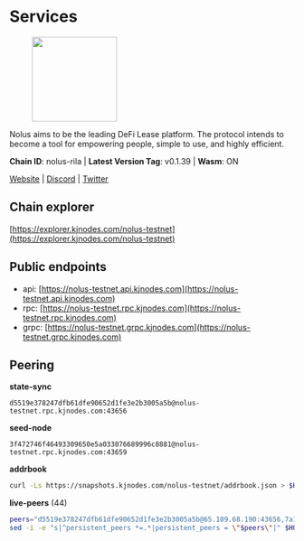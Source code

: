 # Services

<figure><img src="https://raw.githubusercontent.com/kj89/testnet_manuals/main/pingpub/logos/nolus.png" width="150" alt=""><figcaption></figcaption></figure>

Nolus aims to be the leading DeFi Lease platform. The protocol  intends to become a tool for empowering people, simple to use, and highly efficient.

**Chain ID**: nolus-rila | **Latest Version Tag**: v0.1.39 | **Wasm**: ON

[Website](https://www.nolus.io) | [Discord](https://discord.gg/nolus-protocol) | [Twitter](https://twitter.com/NolusProtocol)




## Chain explorer
[https://explorer.kjnodes.com/nolus-testnet](https://explorer.kjnodes.com/nolus-testnet)

## Public endpoints

* api: [https://nolus-testnet.api.kjnodes.com](https://nolus-testnet.api.kjnodes.com)
* rpc: [https://nolus-testnet.rpc.kjnodes.com](https://nolus-testnet.rpc.kjnodes.com)
* grpc: [https://nolus-testnet.grpc.kjnodes.com](https://nolus-testnet.grpc.kjnodes.com)

## Peering

**state-sync**

```text
d5519e378247dfb61dfe90652d1fe3e2b3005a5b@nolus-testnet.rpc.kjnodes.com:43656
```

**seed-node**

```text
3f472746f46493309650e5a033076689996c8881@nolus-testnet.rpc.kjnodes.com:43659
```

**addrbook**
```bash
curl -Ls https://snapshots.kjnodes.com/nolus-testnet/addrbook.json > $HOME/.nolus/config/addrbook.json
```

**live-peers** (44)
```bash
peers="d5519e378247dfb61dfe90652d1fe3e2b3005a5b@65.109.68.190:43656,7a1fc4d1cc0ffec7db6a2a15496136e62561b162@161.97.146.108:26656,b18f05bafd90cde6391d41880fc2d2461034a5de@20.189.72.168:26656,387393e38531ac010f500d294505232a77c88766@45.33.32.8:26656,5c2a752c9b1952dbed075c56c600c3a79b58c395@195.3.220.135:27016,5289137e6134895c5b3b82a9847869f2a889cdc0@65.108.97.58:2776,7a942f2030c3e1a28ba82dbe3b0331275de597c8@92.53.65.56:26656,4b418e9dbc5e45c39ee8329b0d1bae42b7eface1@136.243.103.32:26656,03ec7af23216082eeccc690b7bdcbe497bf2dcf8@136.243.88.91:9000,67be97f5ef69a4f149fbef7970ba888e5b2c2cff@65.108.231.124:16656,d6f7b2380e994c6b8f6fcb05b4a326ae2d1f202a@37.123.114.30:26656,2cb3a2440c0881ff89ae0ec0e45f2b81f0f354eb@176.9.51.55:10156,60c57c5b7215c84260249768cf66ae550142af9f@141.98.169.25:26656,1278e67b0f6523c20e665109dd092ef20d6fd70e@45.67.230.23:26656,e62dd608a302ba4f815a7cd3cf3d7facafa0e171@135.181.123.154:16656,55acbb36f6e18ce9d5034c1e0f615bf13ee1ae27@195.2.80.63:43656,fcb82df30d2056c3af024fb389e173d683fe8229@65.108.105.48:19756,8d636705234cc52f6cce11dc46fc826a47b622ff@65.109.84.215:36656,5b7092ce1624e8a23a5d90897c4c5231fb7b1238@185.245.183.172:16656,6cf1dbaf1cfee65f14421ba5ac5b165ebe7b0d0a@5.9.97.58:26656,6cb8e63bf00d37399454ab24b6cf316062b90117@199.175.98.110:36656,3c10b14c6d5511d6d3c553bfef9951e30cc03233@89.117.63.140:26656,681ecb99467dd00a586d9499a1002f2829f1a02d@65.109.85.208:29656,301dcb25951a0ebd6a36e09e612c85dc3aea3767@95.70.160.37:26656,e4b7228ccadf3180e6e323aa4c0c97946ac054dc@65.109.112.20:11134,98907b8c92c003aa2d003bb5d47e5ae6e34b0732@77.51.200.79:46656,4662d2725d1791922fba8afedc9a7d4f649b2e71@65.109.93.58:42656,46e87e63ebfb628613a7c33ff69946ebd45fa510@176.99.142.180:36656,1524c9cd35fd9bf492cef755ca54a2bc032f6a73@135.181.156.154:26656,8b0b427b4567a7a66f05fab1146ee97b52ad7958@93.189.30.119:26656,dd22261eb9101fb33110a715056bc949066b4113@79.137.33.26:16656,984a15326714a9af866047b373dcd9641bb31895@95.37.235.19:37656,f09a8ba06a00d1edc517995040313732f94c2b56@95.214.55.155:18656,829c12b4db70fa7ba332f993db33e26371db17b7@95.216.241.112:35656,81ff6924175ccca5d1f09cb5d999f0e64852ccea@188.163.121.216:26656,2d500ae8bddfa548ee0fb0ed969709d78a4015af@144.168.47.230:26656,896c70ce52e6c88313048c9a63fcb9e7f0277144@178.208.86.44:46656,5f26bac4181b650dcc7948c751e99b862a71048a@161.97.148.146:46656,616f417473062edb5e534f403fccbf6f50232882@176.126.87.161:26656,7312aaf943db310ed2efd08ab6dd91f73c3c9864@65.108.134.208:39656,bcdaea50a4b47aca51e586bca2abfa68b8cc23fd@185.252.235.247:26656,8ca0bffdf45aa4aaa4624c6d4c3e258a8c595591@65.108.43.58:27659,12b146cd82c7142e9d8aeb4f246499927ecb1c0f@217.13.223.167:36656,e0aac09f3de68abf583b0e3994228ee8bd19d1eb@168.119.124.130:45659"
sed -i -e "s|^persistent_peers *=.*|persistent_peers = \"$peers\"|" $HOME/.nolus/config/config.toml
```

